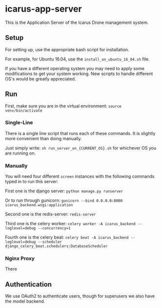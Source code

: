 # icarus-app-server
This is the Application Server of the Icarus Drone management system.


## Setup

For setting up, use the appropriate bash script for installation.

For example, for Ubuntu 16.04, use the `install_on_ubuntu_16_04.sh` file.

If you have a different operating system you may need to apply some modifications to
get your system working. New scripts to handle different OS's would be greatly appreciated.

## Run

First, make sure you are in the virtual environment: `source venv/bin/activate`

### Single-Line

There is a single line script that runs each of these commands. It is slightly more convenient
than doing manually. 

Just simply write: `sh run_server_on_{CURRENT_OS}.sh` for whichever OS you are running on.

### Manually

You will need four different `screen` instances with the following commands typed in to run this server: 

First one is the django server: `python manage.py runserver`

Or to run through gunicorn: `gunicorn --bind 0.0.0.0:8000 icarus_backend.wsgi:application`

Second one is the redis-server: `redis-server`

Third one is the celery worker: `celery worker -A icarus_backend --loglevel=debug --concurrency=1`

Fourth one is the celery beat: `celery beat -A icarus_backend --loglevel=debug --scheduler django_celery_beat.schedulers:DatabaseScheduler`

### Nginx Proxy

There 

## Authentication

We use OAuth2 to authenticate users, though for superusers we also have the model backend. 